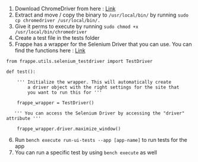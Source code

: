 1. Download ChromeDriver from here : [Link](https://sites.google.com/a/chromium.org/chromedriver/downloads)
2. Extract and move / copy the binary to `/usr/local/bin/` by running `sudo cp chromedriver /usr/local/bin/.`
3. Give it perms to execute by running `sudo chmod +x /usr/local/bin/chromedriver`
4. Create a test file in the tests folder
5. Frappe has a wrapper for the Selenium Driver that you can use. You can find the functions here  : [Link](https://github.com/frappe/frappe/blob/develop/frappe/utils/selenium_testdriver.py)

```
from frappe.utils.selenium_testdriver import TestDriver

def test():

    ''' Initialize the wrapper. This will automatically create 
        a driver object with the right settings for the site that
        you want to run this for '''

    frappe_wrapper = TestDriver()

   ''' You can access the Selenium Driver by accessing the "driver" attribute '''

    frappe_wrapper.driver.maximize_window()

```
6. Run `bench execute run-ui-tests --app [app-name]` to run tests for the app 
7. You can run a specific test by using `bench execute` as well 

    
